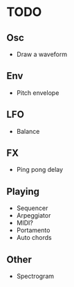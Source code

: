 # TODO

## Osc

- Draw a waveform

## Env

- Pitch envelope

## LFO

- Balance

## FX

- Ping pong delay

## Playing

- Sequencer
- Arpeggiator
- MIDI?
- Portamento
- Auto chords

## Other

- Spectrogram
